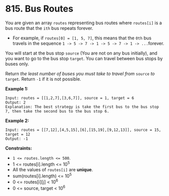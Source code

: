 # 815. Bus Routes

You are given an array `routes` representing bus routes where `routes[i]` is a bus route that the `ith` bus repeats forever.

- For example, if `routes[0] = [1, 5, 7]`, this means that the `0th` bus travels in the sequence `1 -> 5 -> 7 -> 1 -> 5 -> 7 -> 1 -> ...`forever.

You will start at the bus stop `source` (You are not on any bus initially), and you want to go to the bus stop `target`. You can travel between bus stops by buses only.

Return *the least number of buses you must take to travel from* `source` *to* `target`. Return `-1` if it is not possible.

 

**Example 1:**

```
Input: routes = [[1,2,7],[3,6,7]], source = 1, target = 6
Output: 2
Explanation: The best strategy is take the first bus to the bus stop 7, then take the second bus to the bus stop 6.
```

**Example 2:**

```
Input: routes = [[7,12],[4,5,15],[6],[15,19],[9,12,13]], source = 15, target = 12
Output: -1
```

 

**Constraints:**

- `1 <= routes.length <= 500`.
- 1 <= routes[i].length <= 10<sup>5</sup>
- All the values of `routes[i]` are **unique**.
- sum(routes[i].length) <= 10<sup>5</sup>
- 0 <= routes[i][j] < 10<sup>6</sup>
- 0 <= source, target < 10<sup>6</sup>